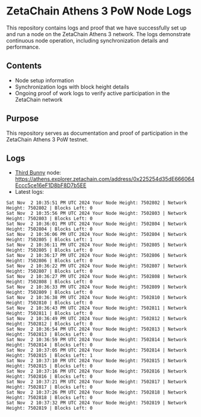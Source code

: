 # ZetaChain Athens 3 PoW Node Logs
This repository contains logs and proof that we have successfully set up and run a node on the ZetaChain Athens 3 network. The logs demonstrate continuous node operation, including synchronization details and performance.

## Contents
- Node setup information
- Synchronization logs with block height details
- Ongoing proof of work logs to verify active participation in the ZetaChain network

## Purpose
This repository serves as documentation and proof of participation in the ZetaChain Athens 3 PoW testnet.

## Logs

- [Third Bunny](https://thirdbunny.xyz/) node: https://athens.explorer.zetachain.com/address/0x225254d35dE666064Eccc5ce16eF1D8bF8D7b5EE
- Latest logs:
```
Sat Nov  2 10:35:51 PM UTC 2024 Your Node Height: 7502802 | Network Height: 7502802 | Blocks Left: 0
Sat Nov  2 10:35:56 PM UTC 2024 Your Node Height: 7502803 | Network Height: 7502803 | Blocks Left: 0
Sat Nov  2 10:36:01 PM UTC 2024 Your Node Height: 7502804 | Network Height: 7502804 | Blocks Left: 0
Sat Nov  2 10:36:06 PM UTC 2024 Your Node Height: 7502804 | Network Height: 7502805 | Blocks Left: 1
Sat Nov  2 10:36:11 PM UTC 2024 Your Node Height: 7502805 | Network Height: 7502805 | Blocks Left: 0
Sat Nov  2 10:36:17 PM UTC 2024 Your Node Height: 7502806 | Network Height: 7502806 | Blocks Left: 0
Sat Nov  2 10:36:22 PM UTC 2024 Your Node Height: 7502807 | Network Height: 7502807 | Blocks Left: 0
Sat Nov  2 10:36:27 PM UTC 2024 Your Node Height: 7502808 | Network Height: 7502808 | Blocks Left: 0
Sat Nov  2 10:36:33 PM UTC 2024 Your Node Height: 7502809 | Network Height: 7502809 | Blocks Left: 0
Sat Nov  2 10:36:38 PM UTC 2024 Your Node Height: 7502810 | Network Height: 7502810 | Blocks Left: 0
Sat Nov  2 10:36:43 PM UTC 2024 Your Node Height: 7502811 | Network Height: 7502811 | Blocks Left: 0
Sat Nov  2 10:36:49 PM UTC 2024 Your Node Height: 7502812 | Network Height: 7502812 | Blocks Left: 0
Sat Nov  2 10:36:54 PM UTC 2024 Your Node Height: 7502813 | Network Height: 7502813 | Blocks Left: 0
Sat Nov  2 10:36:59 PM UTC 2024 Your Node Height: 7502814 | Network Height: 7502814 | Blocks Left: 0
Sat Nov  2 10:37:05 PM UTC 2024 Your Node Height: 7502814 | Network Height: 7502815 | Blocks Left: 1
Sat Nov  2 10:37:10 PM UTC 2024 Your Node Height: 7502815 | Network Height: 7502815 | Blocks Left: 0
Sat Nov  2 10:37:16 PM UTC 2024 Your Node Height: 7502816 | Network Height: 7502816 | Blocks Left: 0
Sat Nov  2 10:37:21 PM UTC 2024 Your Node Height: 7502817 | Network Height: 7502817 | Blocks Left: 0
Sat Nov  2 10:37:26 PM UTC 2024 Your Node Height: 7502818 | Network Height: 7502818 | Blocks Left: 0
Sat Nov  2 10:37:32 PM UTC 2024 Your Node Height: 7502819 | Network Height: 7502819 | Blocks Left: 0
```

